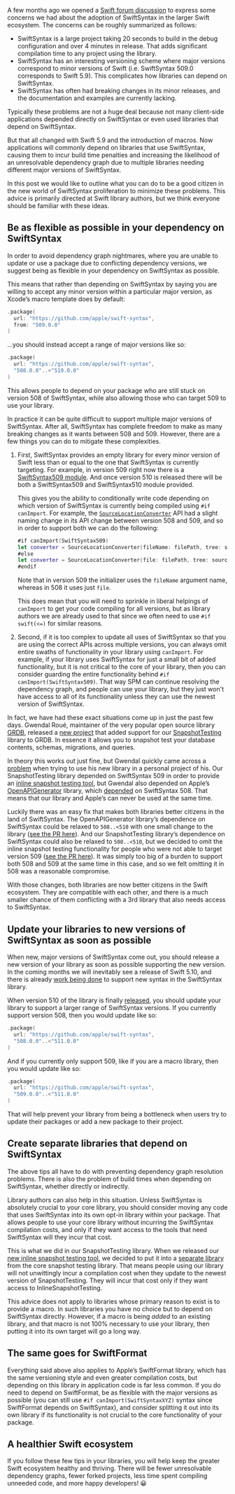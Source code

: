 A few months ago we opened a [Swift forum discussion](https://forums.swift.org/t/macro-adoption-concerns-around-swiftsyntax/66588) to express some concerns we had about the adoption of SwiftSyntax in the larger Swift ecosystem. The concerns can be roughly summarized as follows:

- SwiftSyntax is a large project taking 20 seconds to build in the debug configuration and over 4 minutes in release. That adds significant compilation time to any project using the library.
- SwiftSyntax has an interesting versioning scheme where major versions correspond to minor versions of Swift (i.e. SwiftSyntax 509.0 corresponds to Swift 5.9). This complicates how libraries can depend on SwiftSyntax.
- SwiftSyntax has often had breaking changes in its minor releases, and the documentation and examples are currently lacking.

Typically these problems are not a huge deal because not many client-side applications depended directly on SwiftSyntax or even used libraries that depend on SwiftSyntax. 

But that all changed with Swift 5.9 and the introduction of macros. Now applications will commonly depend on libraries that use SwiftSyntax, causing them to incur build time penalties and increasing the likelihood of an unresolvable dependency graph due to multiple libraries needing different major versions of SwiftSyntax.

In this post we would like to outline what you can do to be a good citizen in the new world of SwiftSyntax proliferation to minimize these problems. This advice is primarily directed at Swift library authors, but we think everyone should be familiar with these ideas.

## Be as flexible as possible in your dependency on SwiftSyntax

In order to avoid dependency graph nightmares, where you are unable to update or use a package due to conflicting dependency versions, we suggest being as flexible in your dependency on SwiftSyntax as possible. 

This means that rather than depending on SwiftSyntax by saying you are willing to accept any minor version within a particular major version, as Xcode’s macro template does by default:

```swift
.package(
  url: "https://github.com/apple/swift-syntax",
  from: "509.0.0"
)
```

…you should instead accept a range of major versions like so:

```swift
.package(
  url: "https://github.com/apple/swift-syntax",
  "508.0.0"..<"510.0.0"
)
```

This allows people to depend on your package who are still stuck on version 508 of SwiftSyntax, while also allowing those who can target 509 to use your library.

In practice it can be quite difficult to support multiple major versions of SwiftSyntax. After all, SwiftSyntax has complete freedom to make as many breaking changes as it wants between 508 and 509. However, there are a few things you can do to mitigate these complexities.

1. First, SwiftSyntax provides an empty library for every minor version of Swift less than or equal to the one that SwiftSyntax is currently targeting. For example, in version 509 right now there is a [SwiftSyntax509 module](https://github.com/apple/swift-syntax/tree/27db1374d173cb595b52e75a6821bcb6d088873a/Sources/SwiftSyntax509). And once version 510 is released there will be both a SwiftSyntax509 and SwiftSyntax510 module provided.

    This gives you the ability to conditionally write code depending on which version of SwiftSyntax is currently being compiled using `#if canImport`. For example, the [`SourceLocationConverter`](https://github.com/apple/swift-syntax/blob/27db1374d173cb595b52e75a6821bcb6d088873a/Sources/SwiftSyntax/SourceLocation.swift#L160) API had a slight naming change in its API change between version 508 and 509, and so in order to support both we can do the following:
    
    ```swift
    #if canImport(SwiftSyntax509)
    let converter = SourceLocationConverter(fileName: filePath, tree: sourceFile)
    #else
    let converter = SourceLocationConverter(file: filePath, tree: sourceFile)
    #endif
    ```
    
    Note that in version 509 the initializer uses the `fileName` argument name, whereas in 508 it uses just `file`.
    
    This does mean that you will need to sprinkle in liberal helpings of `canImport` to get your code compiling for all versions, but as library authors we are already used to that since we often need to use `#if swift(<=)` for similar reasons.
    
2. Second, if it is too complex to update all uses of SwiftSyntax so that you are using the correct APIs across multiple versions, you can always omit entire swaths of functionality in your library using `canImport`. For example, if your library uses SwiftSyntax for just a small bit of added functionality, but it is not critical to the core of your library, then you can consider guarding the entire functionality behind `#if canImport(SwiftSyntax509)`. That way SPM can continue resolving the dependency graph, and people can use your library, but they just won't have access to all of its functionality unless they can use the newest version of SwiftSyntax.

In fact, we have had these exact situations come up in just the past few days. Gwendal Roué, maintainer of the very popular open source library [GRDB](https://github.com/groue/GRDB.swift), released a [new project](https://github.com/groue/GRDBSnapshotTesting) that added support for our [SnapshotTesting](https://github.com/pointfreeco/swift-snapshot-testing) library to GRDB. In essence it allows you to snapshot test your database contents, schemas, migrations, and queries.

In theory this works out just fine, but Gwendal quickly came across a [problem](https://github.com/pointfreeco/swift-snapshot-testing/discussions/794) when trying to use his new library in a personal project of his. Our SnapshotTesting library depended on SwiftSyntax 509 in order to provide an [inline snapshot testing tool](https://www.pointfree.co/blog/posts/113-inline-snapshot-testing), but Gwendal also depended on Apple’s [OpenAPIGenerator](https://github.com/apple/swift-openapi-generator) library, which [depended](https://github.com/apple/swift-openapi-generator/blob/4c8ed5cec75ccf7f3c48f744b44bafb93235f492/Package.swift#L56-L59) on SwiftSyntax 508. That means that our library and Apple’s can never be used at the same time.

Luckily there was an easy fix that makes both libraries better citizens in the land of SwiftSyntax. The OpenAPIGenerator library’s dependence on SwiftSyntax could be relaxed to `508..<510` with one small change to the library ([see the PR here](https://github.com/apple/swift-openapi-generator/pull/331)). And our SnapshotTesting library’s dependence on SwiftSyntax could also be relaxed to `508..<510`, but we decided to omit the inline snapshot testing functionality for people who were not able to target version 509 ([see the PR here](https://github.com/pointfreeco/swift-snapshot-testing/pull/795)). It was simply too big of a burden to support both 508 and 509 at the same time in this case, and so we felt omitting it in 508 was a reasonable compromise.

With those changes, both libraries are now better citizens in the Swift ecosystem. They are compatible with each other, and there is a much smaller chance of them conflicting with a 3rd library that also needs access to SwiftSyntax.

## Update your libraries to new versions of SwiftSyntax as soon as possible

When new, major versions of SwiftSyntax come out, you should release a new version of your library as soon as possible supporting the new version. In the coming months we will inevitably see a release of Swift 5.10, and there is already [work being done](https://github.com/apple/swift-syntax/compare/release/5.10...main) to support new syntax in the SwiftSyntax library.

When version 510 of the library is finally [released](https://github.com/apple/swift-syntax/releases), you should update your library to support a larger range of SwiftSyntax versions. If you currently support version 508, then you would update like so:

```swift
.package(
  url: "https://github.com/apple/swift-syntax",
  "508.0.0"..<"511.0.0"
)
```

And if you currently only support 509, like if you are a macro library, then you would update like so:

```swift
.package(
  url: "https://github.com/apple/swift-syntax",
  "509.0.0"..<"511.0.0"
)
```

That will help prevent your library from being a bottleneck when users try to update their packages or add a new package to their project.

## Create separate libraries that depend on SwiftSyntax

The above tips all have to do with preventing dependency graph resolution problems. There is also the problem of build times when depending on SwiftSyntax, whether directly or indirectly.

Library authors can also help in this situation. Unless SwiftSyntax is absolutely crucial to your core library, you should consider moving any code that uses SwiftSyntax into its own opt-in library within your package. That allows people to use your core library without incurring the SwiftSyntax compilation costs, and only if they want access to the tools that need SwiftSyntax will they incur that cost.

This is what we did in our SnapshotTesting library. When we released our [new inline snapshot testing tool](https://www.pointfree.co/blog/posts/113-inline-snapshot-testing), we decided to put it into a [separate library](https://github.com/pointfreeco/swift-snapshot-testing/blob/bb0ea08db8e73324fe6c3727f755ca41a23ff2f4/Package.swift#L27-L38) from the core snapshot testing library. That means people using our library will not unwittingly incur a compilation cost when they update to the newest version of SnapshotTesting. They will incur that cost only if they want access to InlineSnapshotTesting.

This advice does not apply to libraries whose primary reason to exist is to provide a macro. In such libraries you have no choice but to depend on SwiftSyntax directly. However, if a macro is being *added* to an existing library, and that macro is not 100% necessary to use your library, then putting it into its own target will go a long way.

## The same goes for SwiftFormat

Everything said above also applies to Apple’s SwiftFormat library, which has the same versioning style and even greater compilation costs, but depending on this library in application code is far less common. If you do need to depend on SwiftFormat, be as flexible with the major versions as possible (you can still use `#if canImport(SwiftSyntaxXYZ)` syntax since SwiftFormat depends on SwiftSyntax), and consider splitting it out into its own library if its functionality is not crucial to the core functionality of your package.

## A healthier Swift ecosystem

If you follow these few tips in your libraries, you will help keep the greater Swift ecosystem healthy and thriving. There will be fewer unresolvable dependency graphs, fewer forked projects, less time spent compiling unneeded code, and more happy developers! 😀
